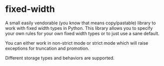 # fixed-width

A small easily vendorable (you know that means copy/pastable) library to work
with fixed width types in Python. This library allows you to specify your own
rules for your own fixed width types or to just use a sane default.

You can either work in non-strict mode or strict mode which will raise
exceptions for truncation and promotion.

Different storage types and behaviors are supported.
